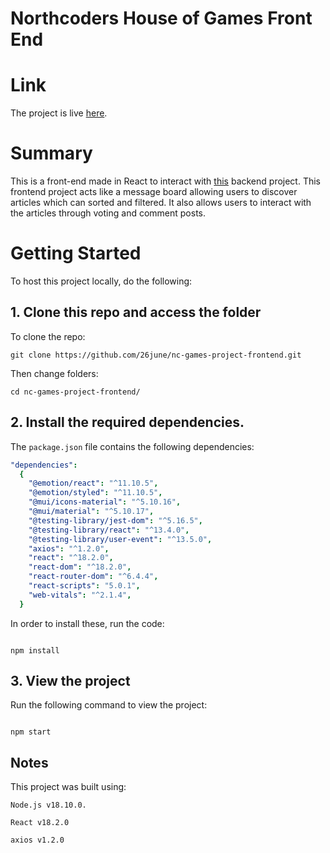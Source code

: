 # Northcoders House of Games Front End

# Link

The project is live [here](https://cozy-souffle-feee4b.netlify.app/).

# Summary

This is a front-end made in React to interact with [this](https://github.com/26june/nc-games-project) backend project. This frontend project acts like a message board allowing users to discover articles which can sorted and filtered. It also allows users to interact with the articles through voting and comment posts.

# Getting Started

To host this project locally, do the following:

## 1. Clone this repo and access the folder

To clone the repo:

```
git clone https://github.com/26june/nc-games-project-frontend.git
```

Then change folders:

```
cd nc-games-project-frontend/
```

## 2. Install the required dependencies.

The `package.json` file contains the following dependencies:

```yaml
"dependencies":
  {
    "@emotion/react": "^11.10.5",
    "@emotion/styled": "^11.10.5",
    "@mui/icons-material": "^5.10.16",
    "@mui/material": "^5.10.17",
    "@testing-library/jest-dom": "^5.16.5",
    "@testing-library/react": "^13.4.0",
    "@testing-library/user-event": "^13.5.0",
    "axios": "^1.2.0",
    "react": "^18.2.0",
    "react-dom": "^18.2.0",
    "react-router-dom": "^6.4.4",
    "react-scripts": "5.0.1",
    "web-vitals": "^2.1.4",
  }
```

In order to install these, run the code:

```

npm install

```

## 3. View the project

Run the following command to view the project:

```

npm start

```

## Notes

This project was built using:

`Node.js v18.10.0.`

`React v18.2.0`

`axios v1.2.0`
